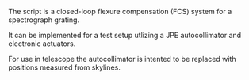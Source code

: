 The script is a closed-loop flexure compensation (FCS) system for a spectrograph grating.

It can be implemented for a test setup utlizing a JPE autocollimator and electronic actuators.

For use in telescope the autocollimator is intented to be replaced with positions measured from skylines.
